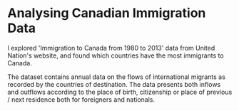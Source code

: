 # Analysing Canadian Immigration Data

I explored 'Immigration to Canada from 1980 to 2013' data from United Nation's website, and found which countries have the most immigrants to Canada.

The dataset contains annual data on the flows of international migrants as recorded by the countries of destination. The data presents both inflows and outflows according to the place of birth, citizenship or place of previous / next residence both for foreigners and nationals.
